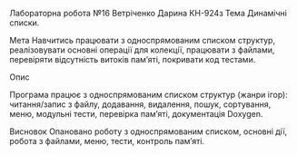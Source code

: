 Лабораторна робота №16
Ветріченко Дарина КН-924з
Тема
Динамічні списки.

Мета
Навчитись працювати з односпрямованим списком структур, реалізовувати основні операції для колекції, працювати з файлами, перевіряти відсутність витоків пам’яті, покривати код тестами.

Опис

Програма працює з односпрямованим списком структур (жанри ігор): читання/запис з файлу, додавання, видалення, пошук, сортування, меню, модульні тести, перевірка пам’яті, документація Doxygen.

Висновок
Опановано роботу з односпрямованим списком, основні дії, робота з файлами, меню, тести, контроль пам’яті.
